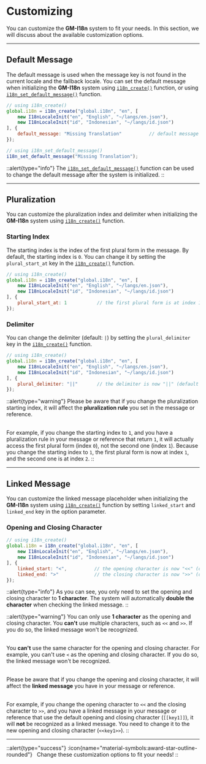 # Customizing

You can customize the **GM-I18n** system to fit your needs. In this section, we will discuss about the available customization options.

---

## Default Message

The default message is used when the message key is not found in the current locale and the fallback locale. You can set the default message when initializing the **GM-I18n** system using [`i18n_create()`](/v1/api-reference/functions/i18n-create) function, or using [`i18n_set_default_message()`](/v1/api-reference/functions/i18n-set-default-message) function.


```js [Create Event]
// using i18n_create()
global.i18n = i18n_create("global.i18n", "en", [
    new I18nLocaleInit("en", "English", "~/langs/en.json"),
    new I18nLocaleInit("id", "Indonesian", "~/langs/id.json")
], {
    default_message: "Missing Translation"          // default message for message fallback (default = empty string)
});

// using i18n_set_default_message()
i18n_set_default_message("Missing Translation");
```

::alert{type="info"}
The [`i18n_set_default_message()`](/v1/api-reference/functions/i18n-set-default-message) function can be used to change the default message after the system is initialized.
::

---

## Pluralization

You can customize the pluralization index and delimiter when initializing the **GM-I18n** system using [`i18n_create()`](/v1/api-reference/functions/i18n-create) function.

### Starting Index

The starting index is the index of the first plural form in the message. By default, the starting index is `0`. You can change it by setting the `plural_start_at` key in the [`i18n_create()`](/v1/api-reference/functions/i18n-create) function.

```js [Create Event]
// using i18n_create()
global.i18n = i18n_create("global.i18n", "en", [
    new I18nLocaleInit("en", "English", "~/langs/en.json"),
    new I18nLocaleInit("id", "Indonesian", "~/langs/id.json")
], {
    plural_start_at: 1           // the first plural form is at index 1 (default = 0)
});
```

### Delimiter

You can change the delimiter (default: `|`) by setting the `plural_delimiter` key in the [`i18n_create()`](/v1/api-reference/functions/i18n-create) function.

```js [Create Event]
// using i18n_create()
global.i18n = i18n_create("global.i18n", "en", [
    new I18nLocaleInit("en", "English", "~/langs/en.json"),
    new I18nLocaleInit("id", "Indonesian", "~/langs/id.json")
], {
    plural_delimiter: "||"       // the delimiter is now "||" (default = "|")
});
```

::alert{type="warning"}
Please be aware that if you change the pluralization starting index, it will affect the **pluralization rule** you set in the message or reference. <br> <br>

For example, if you change the starting index to `1`, and you have a pluralization rule in your message or reference that return `1`, it will actually access the first plural form (index `0`), not the second one (index `1`). Because you change the starting index to `1`, the first plural form is now at index `1`, and the second one is at index `2`.
::

---

## Linked Message

You can customize the linked message placeholder when initializing the **GM-I18n** system using [`i18n_create()`](/v1/api-reference/functions/i18n-create) function by setting `linked_start` and `linked_end` key in the option parameter.

### Opening and Closing Character

```js [Create Event]
// using i18n_create()
global.i18n = i18n_create("global.i18n", "en", [
    new I18nLocaleInit("en", "English", "~/langs/en.json"),
    new I18nLocaleInit("id", "Indonesian", "~/langs/id.json")
], {
    linked_start: "<",          // the opening character is now "<<" (default = "[")
    linked_end: ">"             // the closing character is now ">>" (default = "]")
});
```

::alert{type="info"}
As you can see, you only need to set the opening and closing character to **1 character**. The system will automatically **double the character** when checking the linked message.
::

::alert{type="warning"}
You can only use **1 character** as the opening and closing character. You **can't** use multiple characters, such as `<<` and `>>`. If you do so, the linked message won't be recognized. <br> <br>

You **can't** use the same character for the opening and closing character. For example, you can't use `<` as the opening and closing character. If you do so, the linked message won't be recognized. <br> <br>

Please be aware that if you change the opening and closing character, it will affect the **linked message** you have in your message or reference. <br> <br>

For example, if you change the opening character to `<<` and the closing character to `>>`, and you have a linked message in your message or reference that use the default opening and closing character (`[[key1]]`), it will **not** be recognized as a linked message. You need to change it to the new opening and closing character (`<<key1>>`).
::

---

::alert{type="success"}
:icon{name="material-symbols:award-star-outline-rounded"} &nbsp; Change these customization options to fit your needs!
::
